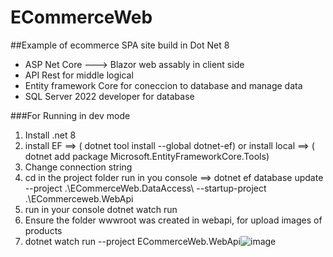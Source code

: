# ECommerceWeb

##Example of ecommerce SPA site build in Dot Net 8

- ASP Net Core ---> Blazor web assably in client side
- API Rest for middle logical
- Entity framework Core for coneccion to database and manage data
- SQL Server 2022 developer for database

###For Running in dev mode

1. Install .net 8
2.  install EF ==> ( dotnet tool install --global dotnet-ef)  or install local ==> ( dotnet add package Microsoft.EntityFrameworkCore.Tools) 
3. Change connection string 
4. cd in the project folder run in you console ==> dotnet ef database update --project .\ECommerceWeb.DataAccess\ --startup-project .\ECommerceweb.WebApi
5. run in your console dotnet watch run
6. Ensure the folder wwwroot was created in  webapi, for upload images of products
7. dotnet watch run --project ECommerceWeb.WebApi![image](https://github.com/user-attachments/assets/e16431c8-3514-455e-9df5-565c773b3173)

